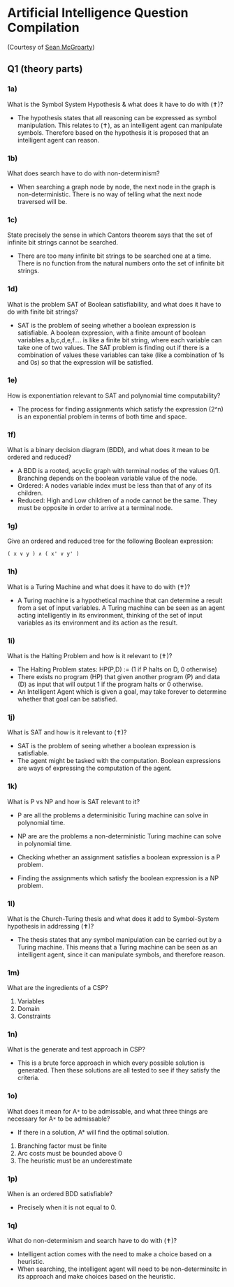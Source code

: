 # Artificial Intelligence Question Compilation

(Courtesy of [Sean McGroarty](https://github.com/McGizzle))

## Q1 (theory parts)

### 1a)
What is the Symbol System Hypothesis & what does it have to do with (✝)?
- The hypothesis states that all reasoning can be expressed as symbol manipulation. This relates to (✝), as an intelligent agent can manipulate symbols. Therefore based on the hypothesis it is proposed that an intelligent agent can reason.

### 1b)
What does search have to do with non-determinism?
- When searching a graph node by node, the next node in the graph is non-deterministic. There is no way of telling what the next node traversed will be.

### 1c) 
State precisely the sense in which Cantors theorem says that
the set of infinite bit strings cannot be searched.
- There are too many infinite bit strings to be searched one at a time. There is no function from the natural numbers onto the set of infinite bit strings.

### 1d)
What is the problem SAT of Boolean satisfiability, and what does it have to do with finite bit strings?
- SAT is the problem of seeing whether a boolean expression is satisfiable. A boolean expression, with a finite amount of boolean variables a,b,c,d,e,f.... is like a finite bit string, where each variable can take one of two values. The SAT problem is finding out if there is a combination of values these variables can take (like a combination of 1s and 0s) so that the expression will be satisfied.

### 1e)
How is exponentiation relevant to SAT and polynomial time computability?
- The process for finding assignments which satisfy the expression (2^n) is an exponential problem in terms of both time and space.

### 1f)
What is a binary decision diagram (BDD), and what does it mean to be ordered and reduced?
- A BDD is a rooted, acyclic graph with terminal nodes of the values 0/1. Branching depends on the boolean variable value of the node.
- Ordered: A nodes variable index must be less than that of any of its children.
- Reduced: High and Low children of a node cannot be the same. They must be opposite in order to arrive at a terminal node.

### 1g)
Give an ordered and reduced tree for the following Boolean expression: 
```
( x ∨ y ) ∧ ( x' ∨ y' )
```

### 1h)
What is a Turing Machine and what does it have to do with (✝)?
- A Turing machine is a hypothetical machine that can determine a result from a set of input variables. A Turing machine can be seen as an agent acting intelligently in its environment, thinking of the set of input variables as its environment and its action as the result.

### 1i)
What is the Halting Problem and how is it relevant to (✝)?
- The Halting Problem states: HP(P,D) := (1 if P halts on D, 0 otherwise)
- There exists no program (HP) that given another program (P) and data (D) as input that will output 1 if the program halts or 0 otherwise.
- An Intelligent Agent which is given a goal, may take forever to determine whether that goal can be satisfied.

### 1j)
What is SAT and how is it relevant to (✝)?
- SAT is the problem of seeing whether a boolean expression is satisfiable. 
- The agent might be tasked with the computation. Boolean expressions are ways of expressing the computation of the agent.

### 1k)
What is P vs NP and how is SAT relevant to it?
- P are all the problems a determinisitic Turing machine can solve in polynomial time.
- NP are are the problems a non-deterministic Turing machine can solve in polynomial time.

- Checking whether an assignment satisfies a boolean expression is a P problem.
- Finding the assignments which satisfy the boolean expression is a NP problem.

### 1l)
What is the Church-Turing thesis and what does it add to Symbol-System hypothesis in addressing (✝)?
- The thesis states that any symbol manipulation can be carried out by a Turing machine. This means that a Turing machine can be seen as an intelligent agent, since it can manipulate symbols, and therefore reason.

### 1m)
What are the ingredients of a CSP?
1) Variables
2) Domain
3) Constraints

### 1n)
What is the generate and test approach in CSP?
- This is a brute force approach in which every possible solution is generated. Then these solutions are all tested to see if they satisfy the criteria.

### 1o)
What does it mean for A`*` to be admissable, and what three things are necessary for A`*` to be admissable?
- If there in a solution, A* will find the optimal solution.
1) Branching factor must be finite
2) Arc costs must be bounded above 0
3) The heuristic must be an underestimate 

### 1p)
When is an ordered BDD satisfiable?
- Precisely when it is not equal to 0.

### 1q)
What do non-determinism and search have to do with (✝)?
- Intelligent action comes with the need to make a choice based on a heuristic.
- When searching, the intelligent agent will need to be non-determinsitc in its approach and make choices based on the heuristic.
